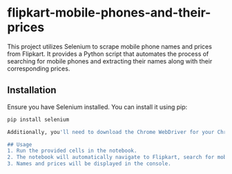 # flipkart-mobile-phones-and-their-prices

This project utilizes Selenium to scrape mobile phone names and prices from Flipkart. It provides a Python script that automates the process of searching for mobile phones and extracting their names along with their corresponding prices.

## Installation

Ensure you have Selenium installed. You can install it using pip:

```bash
pip install selenium

Additionally, you'll need to download the Chrome WebDriver for your Chrome browser.

## Usage
1. Run the provided cells in the notebook.
2. The notebook will automatically navigate to Flipkart, search for mobile phones, and extract their names and prices.
3. Names and prices will be displayed in the console.
